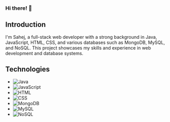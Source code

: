 ### Hi there! 👋

## Introduction
I'm Sahej, a full-stack web developer with a strong background in Java, JavaScript, HTML, CSS, and various databases such as MongoDB, MySQL, and NoSQL. This project showcases my skills and experience in web development and database systems.

## Technologies

- ![Java](https://img.shields.io/badge/-Java-orange?style=flat&logo=java&logoColor=white)
- ![JavaScript](https://img.shields.io/badge/-JavaScript-yellow?style=flat&logo=javascript&logoColor=white)
- ![HTML](https://img.shields.io/badge/-HTML-red?style=flat&logo=html5&logoColor=white)
- ![CSS](https://img.shields.io/badge/-CSS-blue?style=flat&logo=css3&logoColor=white)
- ![MongoDB](https://img.shields.io/badge/-MongoDB-green?style=flat&logo=mongodb&logoColor=white)
- ![MySQL](https://img.shields.io/badge/-MySQL-blue?style=flat&logo=mysql&logoColor=white)
- ![NoSQL](https://img.shields.io/badge/-NoSQL-lightgray?style=flat&logo=nosql&logoColor=white)



<!--
**Sahej2203/Sahej2203** is a ✨ _special_ ✨ repository because its `README.md` (this file) appears on your GitHub profile.

Here are some ideas to get you started:

- 🔭 I’m currently working on ...
- 🌱 I’m currently learning ...
- 👯 I’m looking to collaborate on ...
- 🤔 I’m looking for help with ...
- 💬 Ask me about ...
- 📫 How to reach me: ...
- 😄 Pronouns: ...
- ⚡ Fun fact: ...
-->
